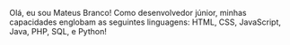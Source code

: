 Olá, eu sou Mateus Branco!
Como desenvolvedor júnior, minhas capacidades englobam as seguintes linguagens: HTML, CSS, JavaScript, Java, PHP, SQL, e Python! 
